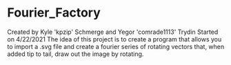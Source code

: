 # Fourier_Factory
Created by Kyle 'kpzip' Schmerge and Yegor 'comrade1113' Trydin
Started on 4/22/2021
The idea of this project is to create a program that allows you to import a .svg file and create a fourier series of rotating vectors that, when added tip to tail, draw out the image by rotating.
